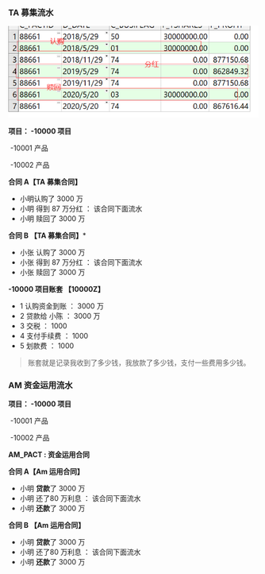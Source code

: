 



### TA 募集流水  

![image-20201216210329849](02%20%E4%BF%A1%E6%89%98%E6%B5%81%E7%A8%8B%E6%95%B4%E4%BD%93%E6%8A%8A%E6%8F%A1.assets/image-20201216210329849.png)

**项目： -10000   项目**    

​                 -10001 产品 

​                 -10002 产品

**合同   A【TA 募集合同】**

- 小明认购了  3000 万
- 小明  得到  87 万分红            ： 该合同下面流水
- 小明   赎回了 3000 万

**合同   B 【TA 募集合同】***

- 小张  认购了  3000 万
- 小张  得到  87 万分红            ： 该合同下面流水
- 小张  赎回了 3000 万

**-10000 项目账套 【10000Z】**

- 1   认购资金到账 ： 3000 万
- 2   贷款给 小陈  ：  3000 万
- 3   交税             ：  1000
- 4   支付手续费  ：   1000 
- 5    划款费        ：   1000 

> 账套就是记录我收到了多少钱，我放款了多少钱，支付一些费用多少钱。

### AM  资金运用流水

**项目： -10000   项目**    

​                 -10001 产品 

​                 -10002 产品

**AM_PACT : 资金运用合同**

  **合同   A【Am 运用合同】**

- 小明  **贷款**了  3000 万
- 小明  还了80 万利息            ： 该合同下面流水
- 小明   **还款**了 3000 万

**合同   B 【Am 运用合同】**

- 小明  **贷款**了  3000 万
- 小明  还了80 万利息            ： 该合同下面流水
- 小明   **还款**了 3000 万

 



